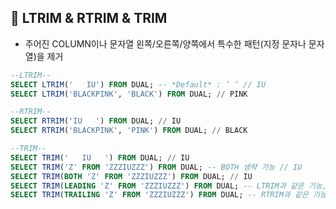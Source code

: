 ## 🌈 LTRIM & RTRIM & TRIM

- 주어진 COLUMN이나 문자열 왼쪽/오른쪽/양쪽에서 특수한 패턴(지정 문자나 문자열)을 제거

```sql
--LTRIM--
SELECT LTRIM('   IU') FROM DUAL; -- *Default* : ‘ ‘ // IU
SELECT LTRIM('BLACKPINK', 'BLACK') FROM DUAL; // PINK
```

```sql
--RTRIM--
SELECT RTRIM('IU   ') FROM DUAL; // IU
SELECT RTRIM('BLACKPINK', 'PINK') FROM DUAL; // BLACK
```

```sql
--TRIM--
SELECT TRIM('   IU   ') FROM DUAL; // IU
SELECT TRIM('Z' FROM 'ZZZIUZZZ') FROM DUAL; -- BOTH 생략 가능 // IU
SELECT TRIM(BOTH 'Z' FROM 'ZZZIUZZZ') FROM DUAL; // IU
SELECT TRIM(LEADING 'Z' FROM 'ZZZIUZZZ') FROM DUAL; -- LTRIM과 같은 기능, 한글자씩만 지정 가능 // IUZZZ
SELECT TRIM(TRAILING 'Z' FROM 'ZZZIUZZZ') FROM DUAL; -- RTRIM과 같은 기능, 한글자씩만 지정 가능 // ZZZIU
```